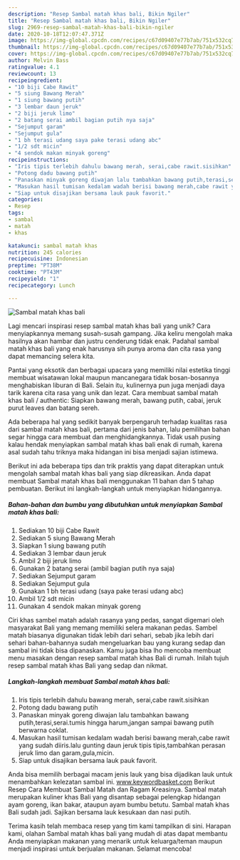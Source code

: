 ```yaml
---
description: "Resep Sambal matah khas bali, Bikin Ngiler"
title: "Resep Sambal matah khas bali, Bikin Ngiler"
slug: 2969-resep-sambal-matah-khas-bali-bikin-ngiler
date: 2020-10-18T12:07:47.371Z
image: https://img-global.cpcdn.com/recipes/c67d09407e77b7ab/751x532cq70/sambal-matah-khas-bali-foto-resep-utama.jpg
thumbnail: https://img-global.cpcdn.com/recipes/c67d09407e77b7ab/751x532cq70/sambal-matah-khas-bali-foto-resep-utama.jpg
cover: https://img-global.cpcdn.com/recipes/c67d09407e77b7ab/751x532cq70/sambal-matah-khas-bali-foto-resep-utama.jpg
author: Melvin Bass
ratingvalue: 4.1
reviewcount: 13
recipeingredient:
- "10 biji Cabe Rawit"
- "5 siung Bawang Merah"
- "1 siung bawang putih"
- "3 lembar daun jeruk"
- "2 biji jeruk limo"
- "2 batang serai ambil bagian putih nya saja"
- "Sejumput garam"
- "Sejumput gula"
- "1 bh terasi udang saya pake terasi udang abc"
- "1/2 sdt micin"
- "4 sendok makan minyak goreng"
recipeinstructions:
- "Iris tipis terlebih dahulu bawang merah, serai,cabe rawit.sisihkan"
- "Potong dadu bawang putih"
- "Panaskan minyak goreng diwajan lalu tambahkan bawang putih,terasi,serai.tumis hingga harum,jangan sampai bawang putih berwarna coklat."
- "Masukan hasil tumisan kedalam wadah berisi bawang merah,cabe rawit yang sudah diiris.lalu gunting daun jeruk tipis tipis,tambahkan perasan jeruk limo dan garam,gula,micin."
- "Siap untuk disajikan bersama lauk pauk favorit."
categories:
- Resep
tags:
- sambal
- matah
- khas

katakunci: sambal matah khas 
nutrition: 245 calories
recipecuisine: Indonesian
preptime: "PT38M"
cooktime: "PT43M"
recipeyield: "1"
recipecategory: Lunch

---
```



![Sambal matah khas bali](https://img-global.cpcdn.com/recipes/c67d09407e77b7ab/751x532cq70/sambal-matah-khas-bali-foto-resep-utama.jpg)

Lagi mencari inspirasi resep sambal matah khas bali yang unik? Cara menyiapkannya memang susah-susah gampang. Jika keliru mengolah maka hasilnya akan hambar dan justru cenderung tidak enak. Padahal sambal matah khas bali yang enak harusnya sih punya aroma dan cita rasa yang dapat memancing selera kita.

Pantai yang eksotik dan berbagai upacara yang memiliki nilai estetika tinggi membuat wisatawan lokal maupun mancanegara tidak bosan-bosannya menghabiskan liburan di Bali. Selain itu, kulinernya pun juga menjadi daya tarik karena cita rasa yang unik dan lezat. Cara membuat sambal matah khas bali / authentic: Siapkan bawang merah, bawang putih, cabai, jeruk purut leaves dan batang sereh.

Ada beberapa hal yang sedikit banyak berpengaruh terhadap kualitas rasa dari sambal matah khas bali, pertama dari jenis bahan, lalu pemilihan bahan segar hingga cara membuat dan menghidangkannya. Tidak usah pusing kalau hendak menyiapkan sambal matah khas bali enak di rumah, karena asal sudah tahu triknya maka hidangan ini bisa menjadi sajian istimewa.


Berikut ini ada beberapa tips dan trik praktis yang dapat diterapkan untuk mengolah sambal matah khas bali yang siap dikreasikan. Anda dapat membuat Sambal matah khas bali menggunakan 11 bahan dan 5 tahap pembuatan. Berikut ini langkah-langkah untuk menyiapkan hidangannya.

<!--inarticleads1-->

##### Bahan-bahan dan bumbu yang dibutuhkan untuk menyiapkan Sambal matah khas bali:

1. Sediakan 10 biji Cabe Rawit
1. Sediakan 5 siung Bawang Merah
1. Siapkan 1 siung bawang putih
1. Sediakan 3 lembar daun jeruk
1. Ambil 2 biji jeruk limo
1. Gunakan 2 batang serai (ambil bagian putih nya saja)
1. Sediakan Sejumput garam
1. Sediakan Sejumput gula
1. Gunakan 1 bh terasi udang (saya pake terasi udang abc)
1. Ambil 1/2 sdt micin
1. Gunakan 4 sendok makan minyak goreng


Ciri khas sambel matah adalah rasanya yang pedas, sangat digemari oleh masyarakat Bali yang memang memiliki selera makanan pedas. Sambel matah biasanya digunakan tidak lebih dari sehari, sebab jika lebih dari sehari bahan-bahannya sudah mengeluarkan bau yang kurang sedap dan sambal ini tidak bisa dipanaskan. Kamu juga bisa lho mencoba membuat menu masakan dengan resep sambal matah khas Bali di rumah. Inilah tujuh resep sambal matah khas Bali yang sedap dan nikmat. 

<!--inarticleads2-->

##### Langkah-langkah membuat Sambal matah khas bali:

1. Iris tipis terlebih dahulu bawang merah, serai,cabe rawit.sisihkan
1. Potong dadu bawang putih
1. Panaskan minyak goreng diwajan lalu tambahkan bawang putih,terasi,serai.tumis hingga harum,jangan sampai bawang putih berwarna coklat.
1. Masukan hasil tumisan kedalam wadah berisi bawang merah,cabe rawit yang sudah diiris.lalu gunting daun jeruk tipis tipis,tambahkan perasan jeruk limo dan garam,gula,micin.
1. Siap untuk disajikan bersama lauk pauk favorit.


Anda bisa memilih berbagai macam jenis lauk yang bisa dijadikan lauk untuk menambahkan kelezatan sambal ini. www.keywordbasket.com Berikut Resep Cara Membuat Sambal Matah dan Ragam Kreasinya. Sambal matah merupakan kuliner khas Bali yang disantap sebagai pelengkap hidangan ayam goreng, ikan bakar, ataupun ayam bumbu betutu. Sambal matah khas Bali sudah jadi. Sajikan bersama lauk kesukaan dan nasi putih. 

Terima kasih telah membaca resep yang tim kami tampilkan di sini. Harapan kami, olahan Sambal matah khas bali yang mudah di atas dapat membantu Anda menyiapkan makanan yang menarik untuk keluarga/teman maupun menjadi inspirasi untuk berjualan makanan. Selamat mencoba!
